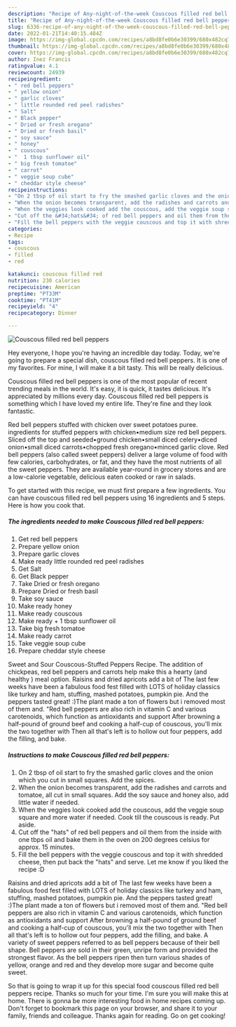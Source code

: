 ```yaml
---
description: "Recipe of Any-night-of-the-week Couscous filled red bell peppers"
title: "Recipe of Any-night-of-the-week Couscous filled red bell peppers"
slug: 6336-recipe-of-any-night-of-the-week-couscous-filled-red-bell-peppers
date: 2022-01-21T14:40:15.484Z
image: https://img-global.cpcdn.com/recipes/a8bd8fe0b6e30399/680x482cq70/couscous-filled-red-bell-peppers-recipe-main-photo.jpg
thumbnail: https://img-global.cpcdn.com/recipes/a8bd8fe0b6e30399/680x482cq70/couscous-filled-red-bell-peppers-recipe-main-photo.jpg
cover: https://img-global.cpcdn.com/recipes/a8bd8fe0b6e30399/680x482cq70/couscous-filled-red-bell-peppers-recipe-main-photo.jpg
author: Inez Francis
ratingvalue: 4.1
reviewcount: 24939
recipeingredient:
- " red bell peppers"
- " yellow onion"
- " garlic cloves"
- " little rounded red peel radishes"
- " Salt"
- " Black pepper"
- " Dried or fresh oregano"
- " Dried or fresh basil"
- " soy sauce"
- " honey"
- " couscous"
- "  1 tbsp sunflower oil"
- " big fresh tomatoe"
- " carrot"
- " veggie soup cube"
- " cheddar style cheese"
recipeinstructions:
- "On 2 tbsp of oil start to fry the smashed garlic cloves and the onion which you cut in small squares. Add the spices."
- "When the onion becomes transparent, add the radishes and carrots and tomatoe, all cut in small squares. Add the soy sauce and honey also, add little water if needed."
- "When the veggies look cooked add the couscous, add the veggie soup square and more water if needed. Cook till the couscous is ready. Put aside."
- "Cut off the &#34;hats&#34; of red bell peppers and oil them from the inside with one tbps oil and bake them in the oven on 200 degrees celsius for approx. 15 minutes."
- "Fill the bell peppers with the veggie couscous and top it with shredded cheese, then put back the &#34;hats&#34; and serve. Let me know if you liked the recipe :D"
categories:
- Recipe
tags:
- couscous
- filled
- red

katakunci: couscous filled red 
nutrition: 230 calories
recipecuisine: American
preptime: "PT33M"
cooktime: "PT41M"
recipeyield: "4"
recipecategory: Dinner

---
```



![Couscous filled red bell peppers](https://img-global.cpcdn.com/recipes/a8bd8fe0b6e30399/680x482cq70/couscous-filled-red-bell-peppers-recipe-main-photo.jpg)

Hey everyone, I hope you're having an incredible day today. Today, we're going to prepare a special dish, couscous filled red bell peppers. It is one of my favorites. For mine, I will make it a bit tasty. This will be really delicious.

Couscous filled red bell peppers is one of the most popular of recent trending meals in the world. It's easy, it is quick, it tastes delicious. It's appreciated by millions every day. Couscous filled red bell peppers is something which I have loved my entire life. They're fine and they look fantastic.

Red bell peppers stuffed with chicken over sweet potatoes puree. ingredients for stuffed peppers with chicken•medium size red bell peppers. Sliced off the top and seeded•ground chicken•small diced celery•diced onion•small diced carrots•chopped fresh oregano•minced garlic clove. Red bell peppers (also called sweet peppers) deliver a large volume of food with few calories, carbohydrates, or fat, and they have the most nutrients of all the sweet peppers. They are available year-round in grocery stores and are a low-calorie vegetable, delicious eaten cooked or raw in salads.


To get started with this recipe, we must first prepare a few ingredients. You can have couscous filled red bell peppers using 16 ingredients and 5 steps. Here is how you cook that.

<!--inarticleads1-->

##### The ingredients needed to make Couscous filled red bell peppers:

1. Get  red bell peppers
1. Prepare  yellow onion
1. Prepare  garlic cloves
1. Make ready  little rounded red peel radishes
1. Get  Salt
1. Get  Black pepper
1. Take  Dried or fresh oregano
1. Prepare  Dried or fresh basil
1. Take  soy sauce
1. Make ready  honey
1. Make ready  couscous
1. Make ready  + 1 tbsp sunflower oil
1. Take  big fresh tomatoe
1. Make ready  carrot
1. Take  veggie soup cube
1. Prepare  cheddar style cheese


Sweet and Sour Couscous-Stuffed Peppers Recipe. The addition of chickpeas, red bell peppers and carrots help make this a hearty (and healthy ) meal option. Raisins and dried apricots add a bit of The last few weeks have been a fabulous food fest filled with LOTS of holiday classics like turkey and ham, stuffing, mashed potatoes, pumpkin pie. And the peppers tasted great! :)The plant made a ton of flowers but i removed most of them and. &#34;Red bell peppers are also rich in vitamin C and various carotenoids, which function as antioxidants and support After browning a half-pound of ground beef and cooking a half-cup of couscous, you&#39;ll mix the two together with Then all that&#39;s left is to hollow out four peppers, add the filling, and bake. 

<!--inarticleads2-->

##### Instructions to make Couscous filled red bell peppers:

1. On 2 tbsp of oil start to fry the smashed garlic cloves and the onion which you cut in small squares. Add the spices.
1. When the onion becomes transparent, add the radishes and carrots and tomatoe, all cut in small squares. Add the soy sauce and honey also, add little water if needed.
1. When the veggies look cooked add the couscous, add the veggie soup square and more water if needed. Cook till the couscous is ready. Put aside.
1. Cut off the &#34;hats&#34; of red bell peppers and oil them from the inside with one tbps oil and bake them in the oven on 200 degrees celsius for approx. 15 minutes.
1. Fill the bell peppers with the veggie couscous and top it with shredded cheese, then put back the &#34;hats&#34; and serve. Let me know if you liked the recipe :D


Raisins and dried apricots add a bit of The last few weeks have been a fabulous food fest filled with LOTS of holiday classics like turkey and ham, stuffing, mashed potatoes, pumpkin pie. And the peppers tasted great! :)The plant made a ton of flowers but i removed most of them and. &#34;Red bell peppers are also rich in vitamin C and various carotenoids, which function as antioxidants and support After browning a half-pound of ground beef and cooking a half-cup of couscous, you&#39;ll mix the two together with Then all that&#39;s left is to hollow out four peppers, add the filling, and bake. A variety of sweet peppers referred to as bell peppers because of their bell shape. Bell peppers are sold in their green, unripe form and provided the strongest flavor. As the bell peppers ripen then turn various shades of yellow, orange and red and they develop more sugar and become quite sweet. 

So that is going to wrap it up for this special food couscous filled red bell peppers recipe. Thanks so much for your time. I'm sure you will make this at home. There is gonna be more interesting food in home recipes coming up. Don't forget to bookmark this page on your browser, and share it to your family, friends and colleague. Thanks again for reading. Go on get cooking!
